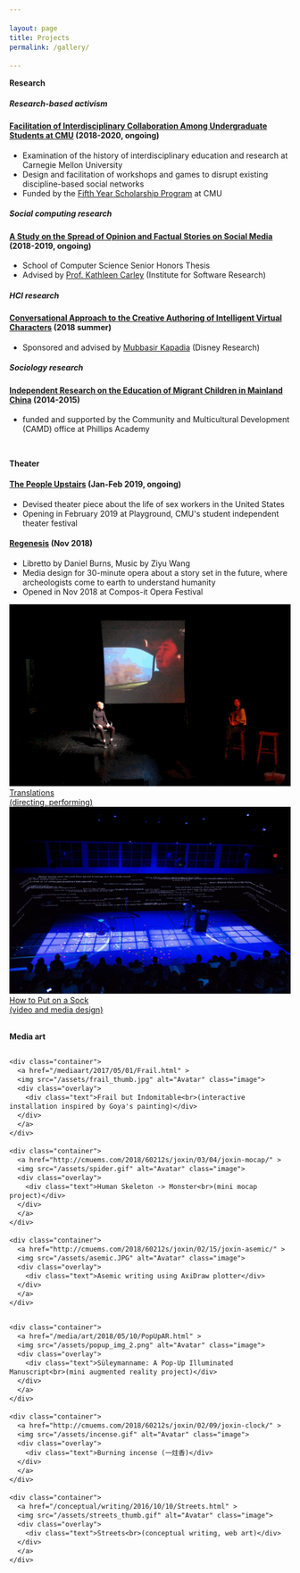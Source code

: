 ```yaml
---

layout: page
title: Projects
permalink: /gallery/

---
```


**Research**

##### Research-based activism
#### [Facilitation of Interdisciplinary Collaboration Among Undergraduate Students at CMU](https://github.com/joyceeexinyiwang/FYS) (2018-2020, ongoing)  
- Examination of the history of interdisciplinary education and research at Carnegie Mellon University
- Design and facilitation of workshops and games to disrupt existing discipline-based social networks
- Funded by the [Fifth Year Scholarship Program](https://www.cmu.edu/student-affairs/dean/fifth/index.html) at CMU

##### Social computing research  
#### [A Study on the Spread of Opinion and Factual Stories on Social Media](https://github.com/joyceeexinyiwang/SCSThesis) (2018-2019, ongoing)
- School of Computer Science Senior Honors Thesis
- Advised by [Prof. Kathleen Carley](http://www.casos.cs.cmu.edu/bios/carley/carley.html) (Institute for Software Research)

##### HCI research
#### [Conversational Approach to the Creative Authoring of Intelligent Virtual Characters]() (2018 summer)
- Sponsored and advised by [Mubbasir Kapadia](https://www.cs.rutgers.edu/~mk1353/) (Disney Research)

##### Sociology research
#### [Independent Research on the Education of Migrant Children in Mainland China](/research/2015/01/20/CAMD.html) (2014-2015)
- funded and supported by the Community and Multicultural Development (CAMD) office at Phillips Academy

<br>

**Theater**

#### [The People Upstairs]() (Jan-Feb 2019, ongoing)
- Devised theater piece about the life of sex workers in the United States
- Opening in February 2019 at Playground, CMU's student independent theater festival

#### [Regenesis]() (Nov 2018)
- Libretto by Daniel Burns, Music by Ziyu Wang
- Media design for 30-minute opera about a story set in the future, where archeologists come to earth to understand humanity
- Opened in Nov 2018 at Compos-it Opera Festival

<div class="row"> 
	<div class="container">
	  <a href="/theater/2017/12/10/Translations.html" >
	  <img src="/assets/translations_1.gif" alt="Avatar" class="image">
	  <div class="overlay">
	    <div class="text">Translations<br>(directing, performing)</div>
	  </div>
	  </a>
	</div>
</div>

<div class="row">
    <div class="container">
      <a href="/theater/2017/11/05/Sock.html" >
      <img src="/assets/sock_thumb.jpeg" alt="Avatar" class="image">
      <div class="overlay">
        <div class="text"> How to Put on a Sock<br>(video and media design) </div>
      </div>
      </a>
    </div>
</div>

<br>

**Media art**

<div class="row"> 

  <div class="column">

    <div class="container">
      <a href="/mediaart/2017/05/01/Frail.html" >
      <img src="/assets/frail_thumb.jpg" alt="Avatar" class="image">
      <div class="overlay">
        <div class="text">Frail but Indomitable<br>(interactive installation inspired by Goya's painting)</div>
      </div>
      </a>
    </div>

    <div class="container">
      <a href="http://cmuems.com/2018/60212s/joxin/03/04/joxin-mocap/" >
      <img src="/assets/spider.gif" alt="Avatar" class="image">
      <div class="overlay">
        <div class="text">Human Skeleton -> Monster<br>(mini mocap project)</div>
      </div>
      </a>
    </div>

    <div class="container">
      <a href="http://cmuems.com/2018/60212s/joxin/02/15/joxin-asemic/" >
      <img src="/assets/asemic.JPG" alt="Avatar" class="image">
      <div class="overlay">
        <div class="text">Asemic writing using AxiDraw plotter</div>
      </div>
      </a>
    </div>


  </div>

  <div class="column">

    <div class="container">
      <a href="/media/art/2018/05/10/PopUpAR.html" >
      <img src="/assets/popup_img_2.png" alt="Avatar" class="image">
      <div class="overlay">
        <div class="text">Süleymanname: A Pop-Up Illuminated Manuscript<br>(mini augmented reality project)</div>
      </div>
      </a>
    </div>

    <div class="container">
      <a href="http://cmuems.com/2018/60212s/joxin/02/09/joxin-clock/" >
      <img src="/assets/incense.gif" alt="Avatar" class="image">
      <div class="overlay">
        <div class="text">Burning incense (一炷香)</div>
      </div>
      </a>
    </div>

    <div class="container">
      <a href="/conceptual/writing/2016/10/10/Streets.html" >
      <img src="/assets/streets_thumb.gif" alt="Avatar" class="image">
      <div class="overlay">
        <div class="text">Streets<br>(conceptual writing, web art)</div>
      </div>
      </a>
    </div>

  </div>
</div>